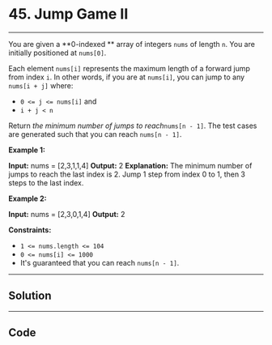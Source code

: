 # 45. Jump Game II

---

You are given a **0-indexed ** array of integers `nums` of length `n`. You are initially positioned at `nums[0]`.

Each element `nums[i]` represents the maximum length of a forward jump from index `i`. In other words, if you are at `nums[i]`, you can jump to any `nums[i + j]` where:

  * `0 <= j <= nums[i]` and
  * `i + j < n`



Return _the minimum number of jumps to reach_`nums[n - 1]`. The test cases are generated such that you can reach `nums[n - 1]`.

 

**Example 1:**


**Input:** nums = [2,3,1,1,4]
**Output:** 2
**Explanation:** The minimum number of jumps to reach the last index is 2. Jump 1 step from index 0 to 1, then 3 steps to the last index.


**Example 2:**


**Input:** nums = [2,3,0,1,4]
**Output:** 2


 

**Constraints:**

  * `1 <= nums.length <= 104`
  * `0 <= nums[i] <= 1000`
  * It's guaranteed that you can reach `nums[n - 1]`.

---

## Solution



---

## Code
```python


```